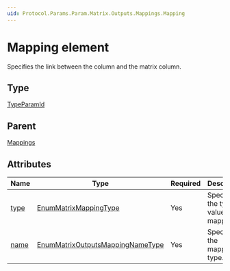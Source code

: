 ```yaml
---
uid: Protocol.Params.Param.Matrix.Outputs.Mappings.Mapping
---
```


# Mapping element

Specifies the link between the column and the matrix column.

## Type

[TypeParamId](xref:Protocol-TypeParamId)

## Parent

[Mappings](xref:Protocol.Params.Param.Matrix.Outputs.Mappings)

## Attributes

|Name|Type|Required|Description|
|--- |--- |--- |--- |
|[type](xref:Protocol.Params.Param.Matrix.Outputs.Mappings.Mapping-type)|[EnumMatrixMappingType](xref:Protocol-EnumMatrixMappingType)|Yes|Specifies the type of value of the mapping.|
|[name](xref:Protocol.Params.Param.Matrix.Outputs.Mappings.Mapping-name)|[EnumMatrixOutputsMappingNameType](xref:Protocol-EnumMatrixOutputsMappingNameType)|Yes|Specifies the mapping type.|
